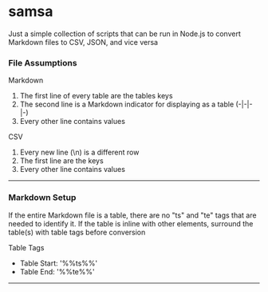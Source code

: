 # samsa

Just a simple collection of scripts that can be run in Node.js to convert Markdown files to CSV, JSON, and vice versa

### File Assumptions
Markdown
1. The first line of every table are the tables keys
2. The second line is a Markdown indicator for displaying as a table (-|-|-|-)
3. Every other line contains values

CSV
1. Every new line (\n) is a different row
2. The first line are the keys
3. Every other line contains values

---

### Markdown Setup

If the entire Markdown file is a table, there are no "ts" and "te" tags that are needed to identify it. If the table is inline with other elements, surround the table(s) with table tags before conversion

Table Tags
- Table Start: '\%\%ts\%\%'
- Table End: '\%\%te\%\%'

---
